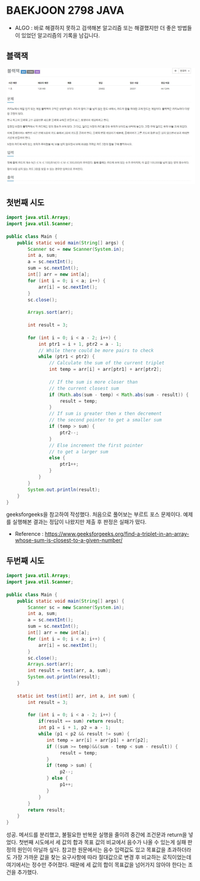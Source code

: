 # BAEKJOON 2798 JAVA
* ALGO : 바로 해결하지 못하고 검색해본 알고리즘 또는 해결했지만 더 좋은 방법들이 있었던 알고리즘의 기록을 남깁니다.

## 블랙잭
![2798](https://raw.githubusercontent.com/372dev/TIL/main/ALGO/img/b_2798.jpg)

## 첫번째 시도
```java
import java.util.Arrays;
import java.util.Scanner;

public class Main {
    public static void main(String[] args) {
        Scanner sc = new Scanner(System.in);
        int a, sum;
        a = sc.nextInt();
        sum = sc.nextInt();
        int[] arr = new int[a];
        for (int i = 0; i < a; i++) {
            arr[i] = sc.nextInt();
        }
        sc.close();

        Arrays.sort(arr);

        int result = 3;

        for (int i = 0; i < a - 2; i++) {
            int ptr1 = i + 1, ptr2 = a - 1;
            // While there could be more pairs to check
            while (ptr1 < ptr2) {
                // Calculate the sum of the current triplet
                int temp = arr[i] + arr[ptr1] + arr[ptr2];

                // If the sum is more closer than
                // the current closest sum
                if (Math.abs(sum - temp) < Math.abs(sum - result)) {
                    result = temp;
                }
                // If sum is greater then x then decrement
                // the second pointer to get a smaller sum
                if (temp > sum) {
                    ptr2--;
                }
                // Else increment the first pointer
                // to get a larger sum
                else {
                    ptr1++;
                }
            }
        }
        System.out.println(result);
    }
}
```
geeksforgeeks을 참고하여 작성했다.
처음으로 풀어보는 부르트 포스 문제이다. 예제를 실행해본 결과는 정답이 나왔지만 제출 후 판정은 실패가 떴다.

- Reference : https://www.geeksforgeeks.org/find-a-triplet-in-an-array-whose-sum-is-closest-to-a-given-number/

## 두번째 시도
```java
import java.util.Arrays;
import java.util.Scanner;

public class Main {
    public static void main(String[] args) {
        Scanner sc = new Scanner(System.in);
        int a, sum;
        a = sc.nextInt();
        sum = sc.nextInt();
        int[] arr = new int[a];
        for (int i = 0; i < a; i++) {
            arr[i] = sc.nextInt();
        }
        sc.close();
        Arrays.sort(arr);
        int result = test(arr, a, sum);
        System.out.println(result);
    }

    static int test(int[] arr, int a, int sum) {
        int result = 3;

        for (int i = 0; i < a - 2; i++) {
            if(result == sum) return result;
            int p1 = i + 1, p2 = a - 1;
            while (p1 < p2 && result != sum) {
               int temp = arr[i] + arr[p1] + arr[p2];
               if ((sum >= temp)&&(sum - temp < sum - result)) {
                    result = temp;
               }
               if (temp > sum) {
                    p2--;
               } else {
                    p1++;
               }
            }
        }
        return result;
    }
}
```

성공. 메서드를 분리했고, 불필요한 반복문 실행을 줄이려 중간에 조건문과 return을 넣었다. 첫번째 시도에서 세 값의 합과 목표 값의 비교에서 음수가 나올 수 있는게 실패 판정의 원인이 아닐까 싶다. 참고한 원문에서는 음수 입력값도 있고 목표값을 초과하더라도 가장 가까운 값을 찾는 요구사항에 따라 절대값으로 변경 후 비교하는 로직이었는데 여기에서는 정수만 주어졌다. 때문에 세 값의 합이 목표값을 넘어가지 않아야 한다는 조건을 추가했다.